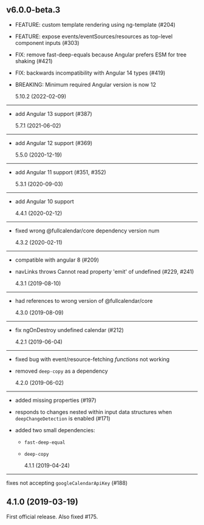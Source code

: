 ## v6.0.0-beta.3

- FEATURE: custom template rendering using ng-template (#204)
- FEATURE: expose events/eventSources/resources as top-level component inputs (#303)
- FIX: remove fast-deep-equals because Angular prefers ESM for tree shaking (#421)
- FIX: backwards incompatibility with Angular 14 types (#419)
- BREAKING: Minimum required Angular version is now 12

  5.10.2 (2022-02-09)

---

- add Angular 13 support (#387)

  5.7.1 (2021-06-02)

---

- add Angular 12 support (#369)

  5.5.0 (2020-12-19)

---

- add Angular 11 support (#351, #352)

  5.3.1 (2020-09-03)

---

- add Angular 10 support

  4.4.1 (2020-02-12)

---

- fixed wrong @fullcalendar/core dependency version num

  4.3.2 (2020-02-11)

---

- compatible with angular 8 (#209)
- navLinks throws Cannot read property 'emit' of undefined (#229, #241)

  4.3.1 (2019-08-10)

---

- had references to wrong version of @fullcalendar/core

  4.3.0 (2019-08-09)

---

- fix ngOnDestroy undefined calendar (#212)

  4.2.1 (2019-06-04)

---

- fixed bug with event/resource-fetching _functions_ not working
- removed `deep-copy` as a dependency

  4.2.0 (2019-06-02)

---

- added missing properties (#197)
- responds to changes nested within input data structures
  when `deepChangeDetection` is enabled (#171)
- added two small dependencies:

  - `fast-deep-equal`
  - `deep-copy`

    4.1.1 (2019-04-24)

---

fixes not accepting `googleCalendarApiKey` (#188)

## 4.1.0 (2019-03-19)

First official release. Also fixed #175.
